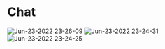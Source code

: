 # Chat


![Jun-23-2022 23-26-09](https://user-images.githubusercontent.com/85085822/175324312-12d0766b-9dae-429a-8660-e8b24562d7dc.gif)
![Jun-23-2022 23-24-31](https://user-images.githubusercontent.com/85085822/175324364-98783051-7d35-46d9-9625-fa5a106f3716.gif)
![Jun-23-2022 23-24-25](https://user-images.githubusercontent.com/85085822/175324370-8de6a8d9-37aa-4701-ae2e-6847b13fc1b6.gif)

